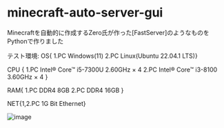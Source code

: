 # minecraft-auto-server-gui

Minecraftを自動的に作成するZero氏が作った[FastServer]のようなものをPythonで作りました

テスト環境:
OS{
1.PC Windows(11)
2.PC Linux(Ubuntu 22.04.1 LTS)}

CPU {
1.PC Intel® Core™ i5-7300U 2.60GHz × 4
2.PC Intel® Core™ i3-8100 3.60GHz  × 4 }

RAM{
1.PC DDR4 8GB
2.PC DDR4 16GB }

NET{1,2.PC 1G Bit Ethernet}

![image](https://user-images.githubusercontent.com/55307835/208217583-eef85c5c-e749-4ad3-bb97-ca0136be5bb8.png)
